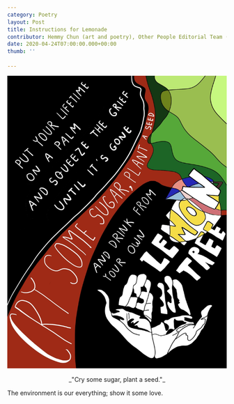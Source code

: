 ```yaml
---
category: Poetry
layout: Post
title: Instructions for Lemonade
contributor: Hemmy Chun (art and poetry), Other People Editorial Team (caption)
date: 2020-04-24T07:00:00.000+00:00
thumb: ''

---
```

![](/uploads/Hemmy.JPG)

<center>_"Cry some sugar, plant a seed."_</center>

The environment is our everything; show it some love.